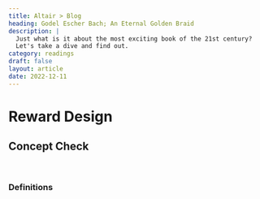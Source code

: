 ```yaml
---
title: Altair > Blog
heading: Godel Escher Bach; An Eternal Golden Braid
description: |
  Just what is it about the most exciting book of the 21st century?
  Let's take a dive and find out.
category: readings
draft: false
layout: article
date: 2022-12-11
---
```


# Reward Design

## Concept Check
 
 &nbsp;
 
### Definitions
